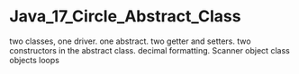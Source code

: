 # Java_17_Circle_Abstract_Class
two classes, one driver. one abstract.
two getter and setters.
two constructors in the abstract class.
decimal formatting.
Scanner object
class objects
loops
